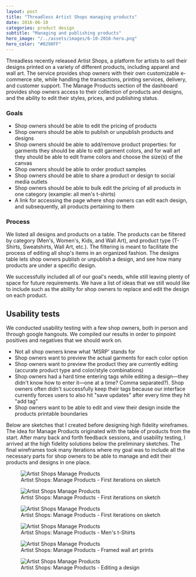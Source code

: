 ```yaml
---
layout: post
title: "Threadless Artist Shops managing products"
date: 2016-06-10
categories: product design
subtitle: "Managing and publishing products"
hero_image: "/../assets/images/6-10-2016-hero.png"
hero_color: "#0298FF"
---
```

Threadless recently released Artist Shops, a platform for artists to sell their designs printed on a variety of different products, including apparel and wall art. The service provides shop owners with their own customizable e-commerce site, while handling the transactions, printing services, delivery, and customer support. The Manage Products section of the dashboard provides shop owners access to their collection of products and designs, and the ability to edit their styles, prices, and publishing status.

### Goals
* Shop owners should be able to edit the pricing of products
* Shop owners should be able to publish or unpublish products and designs
* Shop owners should be able to add/remove product properties: for garments they should be able to edit garment colors, and for wall art they should be able to edit frame colors and choose the size(s) of the canvas
* Shop owners should be able to order product samples
* Shop owners should be able to share a product or design to social media outlets
* Shop owners should be able to bulk edit the pricing of all products in one category (example: all men's t-shirts)
* A link for accessing the page where shop owners can edit each design, and subsequently, all products pertaining to them

### Process
We listed all designs and products on a table. The products can be filtered by category (Men's, Women's, Kids, and Wall Art), and product type (T-Shirts, Sweatshirts, Wall Art, etc.). The filtering is meant to facilitate the process of editing all shop's items in an organized fashion. The designs table lets shop owners publish or unpublish a design, and see how many products are under a specific design.

We successfully included all of our goal's needs, while still leaving plenty of space for future requirements. We have a list of ideas that we still would like to include such as  the ability for shop owners to replace and edit the design on each product.

## Usability tests
We conducted usability testing with a few shop owners, both in person and through google hangouts. We compiled our results in order to pinpoint positives and negatives that we should work on.

* Not all shop owners knew what 'MSRP' stands for
* Shop owners want to preview the actual garments for each color option
* Shop owners want to preview the product they are currently editing (accurate product type and color/style combinations)
* Shop owners had a hard time entering tags while editing a design—they didn't know how to enter it—one at a time? Comma separated?). Shop owners often didn't successfully keep their tags because our interface currently forces users to also hit "save updates" after every time they hit "add tag"
* Shop owners want to be able to edit and view their design inside the products printable boundaries

Below are sketches that I created before designing high fidelity wireframes. The idea for Manage Products originated with the table of products from the start. After many back and forth feedback sessions, and usability testing, I arrived at the high fidelity solutions below the preliminary sketches. The final wireframes took many iterations where my goal was to include all the necessary parts for shop owners to be able to manage and edit their products and designs in one place.

<figure>
	<img src="../../../../../../assets/images/manage-products-scan.jpg" alt="Artist Shops Manage Products" class="has-caption" />
	<figcaption class="media-caption center">Artist Shops: Manage Products - First iterations on sketch</figcaption>
</figure>

<figure>
	<img src="../../../assets/images/manage-products-scan-2.jpg" alt="Artist Shops Manage Products" class="has-caption" />
	<figcaption class="media-caption center">Artist Shops: Manage Products - First iterations on sketch</figcaption>
</figure>

<figure>
	<img src="../../../assets/images/manage-products-scan-3.jpg" alt="Artist Shops Manage Products" class="has-caption" />
	<figcaption class="media-caption center">Artist Shops: Manage Products - First iterations on sketch</figcaption>
</figure>

<figure>
	<img src="../../../assets/images/manage-products-1.jpg" alt="Artist Shops Manage Products" class="has-caption" />
	<figcaption class="media-caption center">Artist Shops: Manage Products - Men's t-Shirts</figcaption>
</figure>

<figure>
	<img src="../../../assets/images/manage-products-2.jpg" alt="Artist Shops Manage Products" class="has-caption" />
	<figcaption class="media-caption center">Artist Shops: Manage Products - Framed wall art prints</figcaption>
</figure>

<figure>
	<img src="../../../assets/images/manage-products-3.jpg" alt="Artist Shops Manage Products" class="has-caption" />
	<figcaption class="media-caption center">Artist Shops: Manage Products - Editing a design</figcaption>
</figure>
